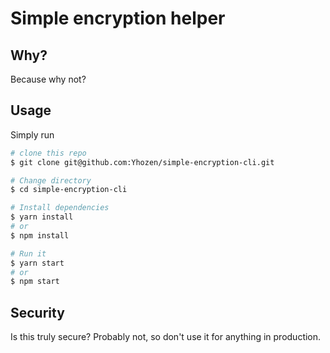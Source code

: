 # Simple encryption helper

## Why?
Because why not?

## Usage
Simply run

```bash
# clone this repo
$ git clone git@github.com:Yhozen/simple-encryption-cli.git

# Change directory
$ cd simple-encryption-cli

# Install dependencies
$ yarn install
# or
$ npm install

# Run it 
$ yarn start
# or 
$ npm start
```

## Security

Is this truly secure? Probably not, so don't use it for anything in production.
